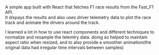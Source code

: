 A simple app built with React that fetches F1 race results from the Fast_F1 API.  
It dispays the results and also uses driver telemetry data to plot the race track and 
animate the drivers around the track.

I learned a lot in how to use react components and different techniques to normalize and resample the telemtry data.
doing so helped to maintain aspect ratio when resized, and to also provide a smoother animation(the original data 
had irregular time intervals between samples)
